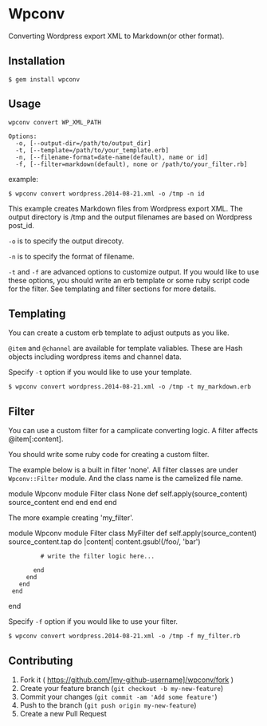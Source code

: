 # Wpconv

Converting Wordpress export XML to Markdown(or other format).

## Installation

    $ gem install wpconv

## Usage

    wpconv convert WP_XML_PATH

    Options:
      -o, [--output-dir=/path/to/output_dir]                             
      -t, [--template=/path/to/your_template.erb]                        
      -n, [--filename-format=date-name(default), name or id]             
      -f, [--filter=markdown(default), none or /path/to/your_filter.rb]  

example:

    $ wpconv convert wordpress.2014-08-21.xml -o /tmp -n id

This example creates Markdown files from Wordpress export XML.
The output directory is /tmp and the output filenames are based on Wordpress post_id.

`-o` is to specify the output direcoty.

`-n` is to specify the format of filename.

`-t` and `-f` are advanced options to customize output. If you would like to use these options, you should write an erb template or some ruby script code for the filter.
See templating and filter sections for more details.

## Templating

You can create a custom erb template to adjust outputs as you like.

`@item` and `@channel` are available for template valiables.
These are Hash objects including wordpress items and channel data.

Specify `-t` option if you would like to use your template.

    $ wpconv convert wordpress.2014-08-21.xml -o /tmp -t my_markdown.erb

## Filter

You can use a custom filter for a camplicate converting logic.
A filter affects @item[:content].

You should write some ruby code for creating a custom filter.

The example below is a built in filter 'none'.
All filter classes are under `Wpconv::Filter` module. And the class name is the camelized file name.

   module Wpconv
     module Filter
       class None
         def self.apply(source_content)
           source_content
         end
       end
     end
   end

The more example creating 'my_filter'.

   module Wpconv
     module Filter
       class MyFilter
         def self.apply(source_content)
           source_content.tap do |content|
             content.gsub!(/foo/, 'bar')

             # write the filter logic here...

           end
         end
       end
     end
   end

Specify `-f` option if you would like to use your filter.

    $ wpconv convert wordpress.2014-08-21.xml -o /tmp -f my_filter.rb

## Contributing

1. Fork it ( https://github.com/[my-github-username]/wpconv/fork )
2. Create your feature branch (`git checkout -b my-new-feature`)
3. Commit your changes (`git commit -am 'Add some feature'`)
4. Push to the branch (`git push origin my-new-feature`)
5. Create a new Pull Request
